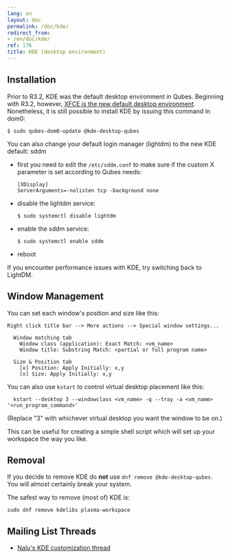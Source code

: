 ```yaml
---
lang: en
layout: doc
permalink: /doc/kde/
redirect_from:
- /en/doc/kde/
ref: 176
title: KDE (desktop environment)
---
```


Installation
------------

Prior to R3.2, KDE was the default desktop environment in Qubes. Beginning with
R3.2, however, [XFCE is the new default desktop environment](/doc/releases/3.2/release-notes/). Nonetheless, it is
still possible to install KDE by issuing this command in dom0:

```shell_session
$ sudo qubes-dom0-update @kde-desktop-qubes
```

You can also change your default login manager (lightdm) to the new KDE default: sddm

* first you need to edit the `/etc/sddm.conf` to make sure if the custom X parameter is set according to Qubes needs:

    ~~~
   [XDisplay]
   ServerArguments=-nolisten tcp -background none
    ~~~

* disable the lightdm service:

    ~~~
   $ sudo systemctl disable lightdm
    ~~~

* enable the sddm service:

    ~~~
    $ sudo systemctl enable sddm
    ~~~

* reboot

If you encounter performance issues with KDE, try switching back to LightDM.

Window Management
-----------------

You can set each window's position and size like this:

~~~
Right click title bar --> More actions --> Special window settings...

  Window matching tab
    Window class (application): Exact Match: <vm_name>
    Window title: Substring Match: <partial or full program name>

  Size & Position tab
    [x] Position: Apply Initially: x,y
    [x] Size: Apply Initially: x,y
~~~

You can also use `kstart` to control virtual desktop placement like this:

~~~
  kstart --desktop 3 --windowclass <vm_name> -q --tray -a <vm_name> '<run_program_command>'
~~~

(Replace "3" with whichever virtual desktop you want the window to be
on.)

This can be useful for creating a simple shell script which will set up your
workspace the way you like.

Removal
------------

If you decide to remove KDE do **not** use `dnf remove @kde-desktop-qubes`. You will almost certainly break your system.

The safest way to remove (most of) KDE is:

~~~
sudo dnf remove kdelibs plasma-workspace
~~~

Mailing List Threads
--------------------

* [Nalu's KDE customization thread](https://groups.google.com/d/topic/qubes-users/KhfzF19NG1s/discussion)
